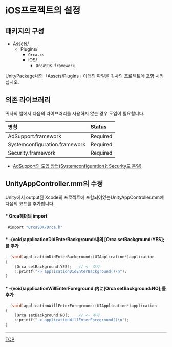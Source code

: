 # iOS프로젝트의 설정

## 패키지의 구성
* Assets/
  * Plugins/
    * `Orca.cs`
    * iOS/
      * `OrcaSDK.framework`

UnityPackage내의「Assets/Plugins」아래의 파일을 귀사의 프로젝트에 포함 시키십시오.

## 의존 라이브러리

귀사의 앱에서 다음의 라이브러리를 사용하지 않는 경우 도입이 필요합니다.

|명칭|Status|
|:--|:--|
|AdSupport.framework|Required|
|Systemconfiguration.framework|Required|
|Security.framework|Required|
* [AdSupport의 도입 방법(SystemconfigurationとSecurity도 동일)](./adsupport/README.md)

## UnityAppController.mm의 수정
Unity에서 output된 Xcode의 프로젝트에 포함되어있는UnityAppController.mm에
다음의 코드를 추가합니다.

#### * Orca헤더의 import

```objectivec
 #import "OrcaSDK/Orca.h"
```

#### * -(void)applicationDidEnterBackground:내의 [Orca setBackground:YES];를 추가

```objectivec
- (void)applicationDidEnterBackground:(UIApplication*)application
{
	[Orca setBackground:YES];	// <- 추가
	::printf("-> applicationDidEnterBackground()\n");
}
```

#### * -(void)applicationWillEnterForeground:内に[Orca setBackground:NO];를 추가

```objectivec
- (void)applicationWillEnterForeground:(UIApplication*)application
{
	[Orca setBackground:NO];	// <- 추가
	::printf("-> applicationWillEnterForeground()\n");
}
```

----

[TOP](/lang/ko/unity/README.md)
